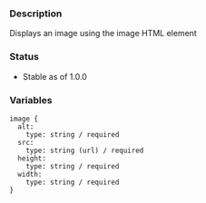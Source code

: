 ### Description
Displays an image using the image HTML element

### Status
* Stable as of 1.0.0

### Variables
~~~
image {
  alt:
    type: string / required
  src:
    type: string (url) / required
  height:
    type: string / required
  width:
    type: string / required
}
~~~


